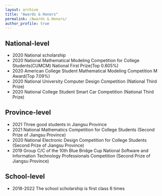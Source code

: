 ```yaml
---
layout: archive
title: "Awards & Honors"
permalink: /Awards & Honors/
author_profile: true
---
```


##  National-level
*  2020 National scholarship 
*  2020 National Mathematical Modeling Competition for College Students(CUMCM) National First Prize(Top 0.605%)
*  2020 American College Student Mathematical Modeling Competition M Award(Top 7.09%)
*  2020 National University Computer Design Competition (National Third Prize)
*  2020 National College Student Smart Car Competition (National Third Prize)

##  Province-level
*  2021 Three good students in Jiangsu Province
*  2021 National Mathematics Competition for College Students (Second Prize of Jiangsu Province)
*  2020 National Electronic Design Competition for College Students (Second Prize of Jiangsu Province)
*  2019 Group C/C of the 10th Blue Bridge Cup National Software and Information Technology Professionals Competition (Second Prize of Jiangsu Province)
  
##  School-level
*  2018-2022 The school scholarship is first class 6 times 
